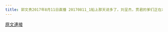 ```yaml
---
title: 郭文贵2017年8月11日直播 20170811_1船上那天说多了，刘呈杰，贯君的爹们正在北戴河夺权呢
---
```


[原文連接](https://gnews.org/ThreadView/53483508)


